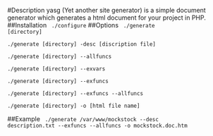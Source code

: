 #Description
yasg (Yet another site generator) is a simple document generator which generates a html document for your project in PHP.
##Installation
<code>
./configure</code>
##Options
<code>
./generate [directory]  
./generate [directory] -desc [discription file]  
./generate [directory] --allfuncs  
./generate [directory] --exvars  
./generate [directory] --exfuncs  
./generate [directory] --exfuncs --allfuncs  
./generate [directory] -o [html file name]  
</code>
##Example
<code>
./generate /var/www/mockstock --desc description.txt --exfuncs --allfuncs -o mockstock.doc.htm</code>
